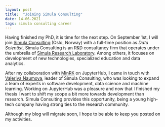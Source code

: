 ```yaml
---
layout: post
title:  "Joining Simula Consulting"
date: 14-06-2021
tags: simula consulting career
---
```


Having finished my PhD, it is time for the next step.
On September 1st, I will join [Simula Consulting](https://simula.consulting) (Oslo, Norway) with a full-time position as *Data Scientist*.
Simula Consulting is an R&D consultancy firm that operates under the umbrella of [Simula Research Laboratory](https://simula.no). Among others, it focuses on development of new technologies, specialized education and data analytics.
<!--more-->

After my collaboration with [MinRK](github.com/minrk) on JupyterHub, I came in touch with [Valeriya Naumova](https://www.simula.no/people/valeriya), leader of Simula Consulting, who was looking to expand a team of experts in software development, data science and machine learning.
Working on JupyterHub was a pleasure and now that I finished my thesis I want to shift my scope a bit more towards development than research.
Simula Consulting provides this opportunity, being a young high-tech company having strong ties to the research community.

Although my blog will migrate soon, I hope to be able to keep you posted on my activities.


